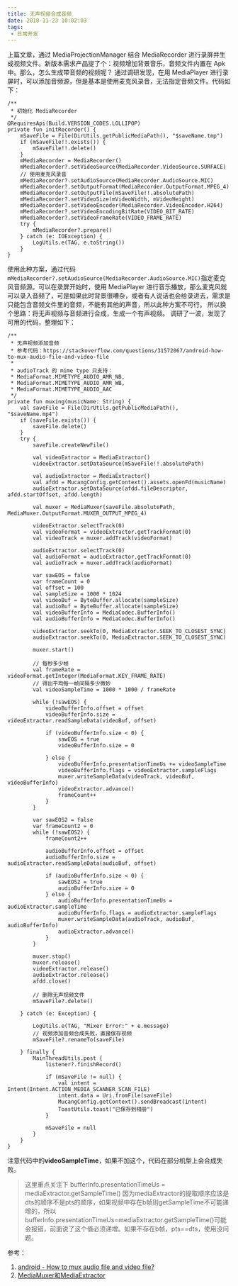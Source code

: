 ```yaml
---
title: 无声视频合成音频
date: 2018-11-23 10:02:03
tags:
 - 日常开发
---
```

上篇文章，通过 MediaProjectionManager 结合 MediaRecorder 进行录屏并生成视频文件。新版本需求产品提了个：视频增加背景音乐，音频文件内置在 Apk 中。那么，怎么生成带音频的视频呢？
通过调研发现，在用 MediaPlayer 进行录屏时，可以添加音频源，但是基本是使用麦克风录音，无法指定音频文件。代码如下：
```
/**
 * 初始化 MediaRecorder
 */
@RequiresApi(Build.VERSION_CODES.LOLLIPOP)
private fun initRecorder() {
    mSaveFile = File(DirUtils.getPublicMediaPath(), "$saveName.tmp")
    if (mSaveFile!!.exists()) {
        mSaveFile!!.delete()
    }
    mMediaRecorder = MediaRecorder()
    mMediaRecorder?.setVideoSource(MediaRecorder.VideoSource.SURFACE)
    // 使用麦克风录音
    mMediaRecorder?.setAudioSource(MediaRecorder.AudioSource.MIC)
    mMediaRecorder?.setOutputFormat(MediaRecorder.OutputFormat.MPEG_4)
    mMediaRecorder?.setOutputFile(mSaveFile!!.absolutePath)
    mMediaRecorder?.setVideoSize(mVideoWidth, mVideoHeight)
    mMediaRecorder?.setVideoEncoder(MediaRecorder.VideoEncoder.H264)
    mMediaRecorder?.setVideoEncodingBitRate(VIDEO_BIT_RATE)
    mMediaRecorder?.setVideoFrameRate(VIDEO_FRAME_RATE)
    try {
        mMediaRecorder?.prepare()
    } catch (e: IOException) {
        LogUtils.e(TAG, e.toString())
    }
}	
```

<!-- more -->

使用此种方案，通过代码``mMediaRecorder?.setAudioSource(MediaRecorder.AudioSource.MIC)``指定麦克风音频源。可以在录屏开始时，使用 MediaPlayer 进行音乐播放，那么麦克风就可以录入音频了，可是如果此时背景很嘈杂，或者有人说话也会给录进去，需求是只能包含音频文件里的音频，不能有其他的声音，所以此种方案不可行。
所以换个思路：将无声视频与音频进行合成，生成一个有声视频。
调研了一波，发现了可用的代码，整理如下：
```
/**
 * 无声视频添加音频
 * 参考代码：https://stackoverflow.com/questions/31572067/android-how-to-mux-audio-file-and-video-file
 *
 * audioTrack 的 mime type 只支持：
 * MediaFormat.MIMETYPE_AUDIO_AMR_NB,
 * MediaFormat.MIMETYPE_AUDIO_AMR_WB,
 * MediaFormat.MIMETYPE_AUDIO_AAC
 */
private fun muxing(musicName: String) {
    val saveFile = File(DirUtils.getPublicMediaPath(), "$saveName.mp4")
    if (saveFile.exists()) {
        saveFile.delete()
    }
    try {
        saveFile.createNewFile()

        val videoExtractor = MediaExtractor()
        videoExtractor.setDataSource(mSaveFile!!.absolutePath)

        val audioExtractor = MediaExtractor()
        val afdd = MucangConfig.getContext().assets.openFd(musicName)
        audioExtractor.setDataSource(afdd.fileDescriptor, afdd.startOffset, afdd.length)

        val muxer = MediaMuxer(saveFile.absolutePath, MediaMuxer.OutputFormat.MUXER_OUTPUT_MPEG_4)

        videoExtractor.selectTrack(0)
        val videoFormat = videoExtractor.getTrackFormat(0)
        val videoTrack = muxer.addTrack(videoFormat)

        audioExtractor.selectTrack(0)
        val audioFormat = audioExtractor.getTrackFormat(0)
        val audioTrack = muxer.addTrack(audioFormat)

        var sawEOS = false
        var frameCount = 0
        val offset = 100
        val sampleSize = 1000 * 1024
        val videoBuf = ByteBuffer.allocate(sampleSize)
        val audioBuf = ByteBuffer.allocate(sampleSize)
        val videoBufferInfo = MediaCodec.BufferInfo()
        val audioBufferInfo = MediaCodec.BufferInfo()

        videoExtractor.seekTo(0, MediaExtractor.SEEK_TO_CLOSEST_SYNC)
        audioExtractor.seekTo(0, MediaExtractor.SEEK_TO_CLOSEST_SYNC)

        muxer.start()

        // 每秒多少帧
        val frameRate = videoFormat.getInteger(MediaFormat.KEY_FRAME_RATE)
        // 得出平均每一帧间隔多少微妙
        val videoSampleTime = 1000 * 1000 / frameRate

        while (!sawEOS) {
            videoBufferInfo.offset = offset
            videoBufferInfo.size = videoExtractor.readSampleData(videoBuf, offset)

            if (videoBufferInfo.size < 0) {
                sawEOS = true
                videoBufferInfo.size = 0

            } else {
                videoBufferInfo.presentationTimeUs += videoSampleTime
                videoBufferInfo.flags = videoExtractor.sampleFlags
                muxer.writeSampleData(videoTrack, videoBuf, videoBufferInfo)
                videoExtractor.advance()
                frameCount++
            }
        }

        var sawEOS2 = false
        var frameCount2 = 0
        while (!sawEOS2) {
            frameCount2++

            audioBufferInfo.offset = offset
            audioBufferInfo.size = audioExtractor.readSampleData(audioBuf, offset)

            if (audioBufferInfo.size < 0) {
                sawEOS2 = true
                audioBufferInfo.size = 0
            } else {
                audioBufferInfo.presentationTimeUs = audioExtractor.sampleTime
                audioBufferInfo.flags = audioExtractor.sampleFlags
                muxer.writeSampleData(audioTrack, audioBuf, audioBufferInfo)
                audioExtractor.advance()
            }
        }

        muxer.stop()
        muxer.release()
        videoExtractor.release()
        audioExtractor.release()
        afdd.close()

        // 删除无声视频文件
        mSaveFile?.delete()

    } catch (e: Exception) {

        LogUtils.e(TAG, "Mixer Error:" + e.message)
        // 视频添加音频合成失败，直接保存视频
        mSaveFile?.renameTo(saveFile)

    } finally {
        MainThreadUtils.post {
            listener?.finishRecord()

            if (mSaveFile != null) {
                val intent = Intent(Intent.ACTION_MEDIA_SCANNER_SCAN_FILE)
                intent.data = Uri.fromFile(saveFile)
                MucangConfig.getContext().sendBroadcast(intent)
                ToastUtils.toast("已保存到相册")
            }

            mSaveFile = null
        }
    }
}
```
注意代码中的**videoSampleTime**，如果不加这个，代码在部分机型上会合成失败。
> 这里重点关注下
bufferInfo.presentationTimeUs = mediaExtractor.getSampleTime()
因为mediaExtractor的提取顺序应该是dts的顺序不是pts的顺序，如果视频中存在b帧则getSampleTime不可能递增的，所以bufferInfo.presentationTimeUs=mediaExtractor.getSampleTime()可能会报错，前面说了这个值必须递增。如果不存在b帧，pts==dts，使用没问题。

参考：
1. [android - How to mux audio file and video file?](https://stackoverflow.com/questions/31572067/android-how-to-mux-audio-file-and-video-file)
2. [MediaMuxer和MediaExtractor](https://blog.csdn.net/u012098794/article/details/55511623)